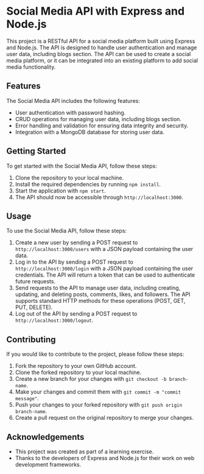 # Social Media API with Express and Node.js
This project is a RESTful API for a social media platform built using Express and Node.js. The API is designed to handle user authentication and manage user data, including blogs section. The API can be used to create a social media platform, or it can be integrated into an existing platform to add social media functionality.
## Features
The Social Media API includes the following features:

* User authentication with password hashing.
* CRUD operations for managing user data, including blogs section.
* Error handling and validation for ensuring data integrity and security.
* Integration with a MongoDB database for storing user data.

## Getting Started
To get started with the Social Media API, follow these steps:

1. Clone the repository to your local machine.
2. Install the required dependencies by running `npm install`.
3. Start the application with `npm start`.
4. The API should now be accessible through `http://localhost:3000`.

## Usage
To use the Social Media API, follow these steps:

1. Create a new user by sending a POST request to `http://localhost:3000/users` with a JSON payload containing the user data.
2. Log in to the API by sending a POST request to `http://localhost:3000/login` with a JSON payload containing the user credentials. The API will return a token that can be used to authenticate future requests.
3. Send requests to the API to manage user data, including creating, updating, and deleting posts, comments, likes, and followers. The API supports standard HTTP methods for these operations (POST, GET, PUT, DELETE).
4. Log out of the API by sending a POST request to `http://localhost:3000/logout`.

## Contributing
If you would like to contribute to the project, please follow these steps:

1. Fork the repository to your own GitHub account.
2. Clone the forked repository to your local machine.
3. Create a new branch for your changes with `git checkout -b branch-name`.
4. Make your changes and commit them with `git commit -m "commit message"`.
5. Push your changes to your forked repository with `git push origin branch-name`.
6. Create a pull request on the original repository to merge your changes.
## Acknowledgements
* This project was created as part of a learning exercise.
* Thanks to the developers of Express and Node.js for their work on web development frameworks.
